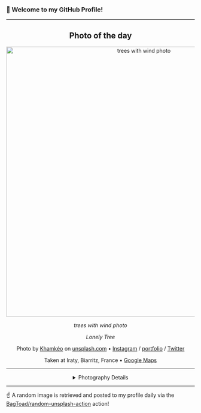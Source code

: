### 👋 Welcome to my GitHub Profile!

----
<div align="center">

## Photo of the day
  
  <a href="https://unsplash.com/photos/trees-with-wind-photo-WtwSsqwYlA0"><img width="720" src="https://images.unsplash.com/photo-1505672678657-cc7037095e60?crop=entropy&cs=tinysrgb&fit=max&fm=jpg&ixid=M3w1OTQ0OTd8MHwxfHJhbmRvbXx8fHx8fHx8fDE3NDcxMTY2MzV8&ixlib=rb-4.1.0&q=80&w=1080" alt="trees with wind photo"></a>
  
  <em>trees with wind photo</em>
  
  <em>Lonely Tree</em>

  Photo by [Khamkéo](https://www.kham-keo.com/) on [unsplash.com](https://unsplash.com/) • [Instagram](https://instagram.com/mahkeo) / [portfolio](https://www.kham-keo.com/) / [Twitter](https://twitter.com/Mahkeo)
  
  Taken at Iraty, Biarritz, France • [Google Maps](https://www.google.com/maps/search/?api=1&query=43.462585,-1.5390218)
  
  ---
  
<details>
<summary>Photography Details</summary>
  
| Parameter     | Value |
| ------------- | ----- |
| Camera Model  | Canon EOS 5DS R |
| Exposure Time | 1/320 |
| Aperture      | 5.6 |
| Focal Length  | 17.0 |
| ISO           | 125 |
| Location      | Iraty, Biarritz, France (France) |
| Coordinates   | Latitude 43.462585, Longitude -1.5390218 |

</details>

</div>

----

☝️ A random image is retrieved and posted to my profile daily via the [BagToad/random-unsplash-action](https://github.com/BagToad/random-unsplash-action) action!

